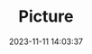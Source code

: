 ---
weight: 1
images:
- /images/edited/108.jpeg
title: Picture
date: 2023-11-11 14:03:37
tags:
- luminar
- work
---